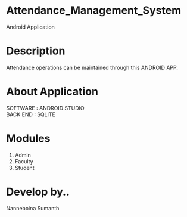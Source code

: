 # Attendance_Management_System
Android Application

# Description 
Attendance operations can be maintained through this ANDROID APP.

# About Application
SOFTWARE	:	ANDROID STUDIO<br />
BACK END	:	SQLITE<br/>

# Modules
1) Admin
2) Faculty 
3) Student

# Develop by..
Nanneboina Sumanth
